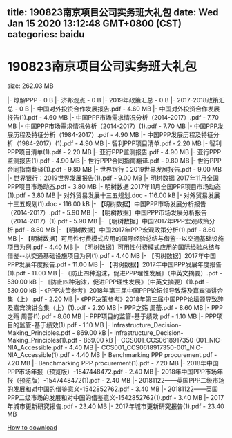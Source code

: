 
title: 190823南京项目公司实务班大礼包
date: Wed Jan 15 2020 13:12:48 GMT+0800 (CST)    
categories: baidu
---

# 190823南京项目公司实务班大礼包
size: 262.03 MB
 
 
|- 燎解PPP - 0 B
|- 济邦观点 - 0 B
|- 2019年政策汇总 - 0 B
|- 2017-2018政策汇总 - 0 B
|- 中国对外投资合作发展报告.pdf - 4.60 MB
|- 中国对外投资合作发展报告(1).pdf - 4.60 MB
|- 中国PPP市场需求情况分析（2014-2017）.pdf - 7.70 MB
|- 中国PPP市场需求情况分析（2014-2017）(1).pdf - 7.70 MB
|- 中国PPP发展历程及特征分析（1984-2017）.pdf - 4.90 MB
|- 中国PPP发展历程及特征分析（1984-2017）(1).pdf - 4.90 MB
|- 智利PPP项目清单.pdf - 2.20 MB
|- 智利PPP项目清单(1).pdf - 2.20 MB
|- 亚行PPP监测报告.pdf - 4.90 MB
|- 亚行PPP监测报告(1).pdf - 4.90 MB
|- 世行PPP合同指南翻译.pdf - 9.80 MB
|- 世行PPP合同指南翻译(1).pdf - 9.80 MB
|- 世界银行：2019世界发展报告.pdf - 9.00 MB
|- 世界银行：2019世界发展报告(1).pdf - 9.00 MB
|- 明树数据 2017年11月全国PPP项目市场动态.pdf - 3.80 MB
|- 明树数据 2017年11月全国PPP项目市场动态(1).pdf - 3.80 MB
|- 对外贸易发展十三五规划.doc - 116.00 kB
|- 对外贸易发展十三五规划(1).doc - 116.00 kB
|- 【明树数据】中国PPP市场发展分析报告（2014-2017）.pdf - 5.90 MB
|- 【明树数据】中国PPP市场发展分析报告（2014-2017）(1).pdf - 5.90 MB
|- 【明树数据】中国2017年PPP宏观政策分析.pdf - 8.60 MB
|- 【明树数据】中国2017年PPP宏观政策分析(1).pdf - 8.60 MB
|- 【明树数据】可用性付费模式应用的国际经验总结与借鉴--以交通基础设施项目为例.pdf - 4.40 MB
|- 【明树数据】可用性付费模式应用的国际经验总结与借鉴--以交通基础设施项目为例(1).pdf - 4.40 MB
|- 【明树数据】2017年中国PPP发展年度报告.pdf - 11.00 MB
|- 【明树数据】2017年中国PPP发展年度报告(1).pdf - 11.00 MB
|- 《防止四种泡沫，促进PPP理性发展》（中英文摘要）.pdf - 530.00 kB
|- 《防止四种泡沫，促进PPP理性发展》（中英文摘要）(1).pdf - 530.00 kB
|- 《PPP决策参考》2018年第三届中国PPP论坛领导致辞及嘉宾演讲合集（上）.pdf - 2.20 MB
|- 《PPP决策参考》2018年第三届中国PPP论坛领导致辞及嘉宾演讲合集（上）(1).pdf - 2.20 MB
|- PPP之殇 周蕾.pdf - 8.60 MB
|- PPP之殇 周蕾(1).pdf - 8.60 MB
|- PPP项目的监管-基于绩效.pdf - 1.10 MB
|- PPP项目的监管-基于绩效(1).pdf - 1.10 MB
|- Infrastructure_Decision-Making_Principles.pdf - 869.00 kB
|- Infrastructure_Decision-Making_Principles(1).pdf - 869.00 kB
|- CCS001_CCS0618917350-001_NIC-NIA_Accessible.pdf - 4.40 MB
|- CCS001_CCS0618917350-001_NIC-NIA_Accessible(1).pdf - 4.40 MB
|- Benchmarking PPP procurement.pdf - 7.20 MB
|- Benchmarking PPP procurement(1).pdf - 7.20 MB
|- 2018年中国PPP市场年报（预览版）-1547448472.pdf - 2.40 MB
|- 2018年中国PPP市场年报（预览版）-1547448472(1).pdf - 2.40 MB
|- 20181122——英国PPP二级市场的发展和对中国的借鉴意义-1542852762.pdf - 3.40 MB
|- 20181122——英国PPP二级市场的发展和对中国的借鉴意义-1542852762(1).pdf - 3.40 MB
|- 2017年城市更新研究报告.pdf - 23.40 MB
|- 2017年城市更新研究报告(1).pdf - 23.40 MB

[How to download](https://bpcam.bemobtrk.com/go/2ceec3aa-1ca2-46d6-b9ff-aaa5c184517c?jno=429)